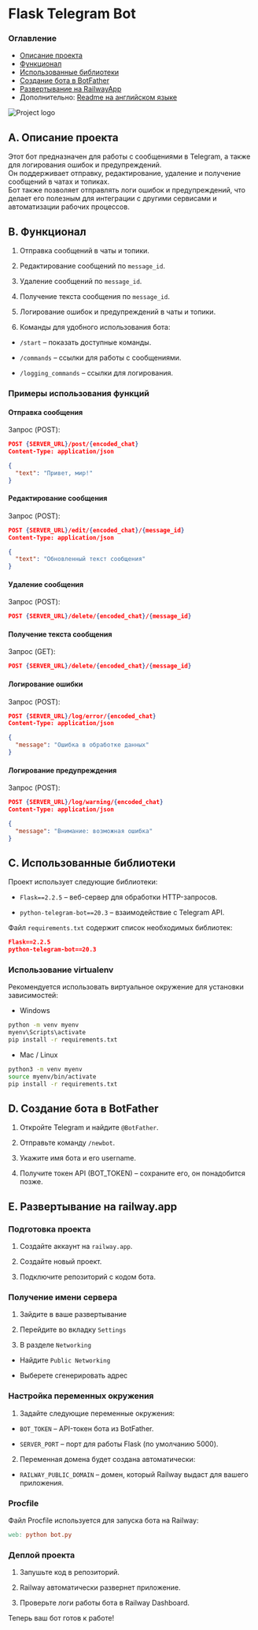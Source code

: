 # Flask Telegram Bot

### Оглавление
- [Описание проекта](#a-описание-проекта)
- [Функционал](#b-функционал)
- [Использованные библиотеки](#c-использованные-библиотеки)
- [Создание бота в BotFather](#d-создание-бота-в-botfather)
- [Развертывание на RailwayApp](#e-развертывание-на-railwayapp)
- Дополнительно: [Readme на английском языке](https://github.com/dkob1996/flask_telegram_bot/blob/main/README.md)


![Project logo](https://github.com/dkob1996/flask_telegram_bot/blob/main/images/logo.png)


## A. Описание проекта

Этот бот предназначен для работы с сообщениями в Telegram, а также для логирования ошибок и предупреждений.<br> 
Он поддерживает отправку, редактирование, удаление и получение сообщений в чатах и топиках.<br> 
Бот также позволяет отправлять логи ошибок и предупреждений, что делает его полезным для интеграции с другими сервисами и автоматизации рабочих процессов.

## B. Функционал

1. Отправка сообщений в чаты и топики.

2. Редактирование сообщений по `message_id`.

3. Удаление сообщений по `message_id`.

4. Получение текста сообщения по `message_id`.

5. Логирование ошибок и предупреждений в чаты и топики.

6. Команды для удобного использования бота:

* `/start` – показать доступные команды.

* `/commands` – ссылки для работы с сообщениями.

* `/logging_commands` – ссылки для логирования.

### Примеры использования функций

#### Отправка сообщения

Запрос (POST):
```json
POST {SERVER_URL}/post/{encoded_chat}
Content-Type: application/json

{
  "text": "Привет, мир!"
}
```
#### Редактирование сообщения

Запрос (POST):
```json
POST {SERVER_URL}/edit/{encoded_chat}/{message_id}
Content-Type: application/json

{
  "text": "Обновленный текст сообщения"
}
```

#### Удаление сообщения

Запрос (POST):
```json
POST {SERVER_URL}/delete/{encoded_chat}/{message_id}
```

#### Получение текста сообщения

Запрос (GET):
```json
POST {SERVER_URL}/delete/{encoded_chat}/{message_id}
```

#### Логирование ошибки

Запрос (POST):
```json
POST {SERVER_URL}/log/error/{encoded_chat}
Content-Type: application/json

{
  "message": "Ошибка в обработке данных"
}
```

#### Логирование предупреждения

Запрос (POST):
```json
POST {SERVER_URL}/log/warning/{encoded_chat}
Content-Type: application/json

{
  "message": "Внимание: возможная ошибка"
}
```
## C. Использованные библиотеки

Проект использует следующие библиотеки:

* `Flask==2.2.5` – веб-сервер для обработки HTTP-запросов.

* `python-telegram-bot==20.3` – взаимодействие с Telegram API.

Файл `requirements.txt` содержит список необходимых библиотек:
```json
Flask==2.2.5
python-telegram-bot==20.3
```

### Использование virtualenv

Рекомендуется использовать виртуальное окружение для установки зависимостей:
* Windows
```bash
python -m venv myenv
myenv\Scripts\activate
pip install -r requirements.txt
```
* Mac / Linux
```bash
python3 -m venv myenv
source myenv/bin/activate
pip install -r requirements.txt
```

## D. Создание бота в BotFather

1. Откройте Telegram и найдите `@BotFather`.

2. Отправьте команду `/newbot`.

3. Укажите имя бота и его username.

4. Получите токен API (BOT_TOKEN) – сохраните его, он понадобится позже.

## E. Развертывание на railway.app

### Подготовка проекта

1. Создайте аккаунт на `railway.app`.

2. Создайте новый проект.

3. Подключите репозиторий с кодом бота.

### Получение имени сервера

1. Зайдите в ваше развертывание

2. Перейдите во вкладку `Settings`

3. В разделе `Networking`

* Найдите `Public Networking`

* Выберете сгенерировать адрес

### Настройка переменных окружения

1. Задайте следующие переменные окружения:

* `BOT_TOKEN` – API-токен бота из BotFather.

* `SERVER_PORT` – порт для работы Flask (по умолчанию 5000).

2. Переменная домена будет создана автоматически:

* `RAILWAY_PUBLIC_DOMAIN` – домен, который Railway выдаст для вашего приложения.

### Procfile

Файл Procfile используется для запуска бота на Railway:
```makefile
web: python bot.py
```

### Деплой проекта

1. Запушьте код в репозиторий.

2. Railway автоматически развернет приложение.

3. Проверьте логи работы бота в Railway Dashboard.

Теперь ваш бот готов к работе!
